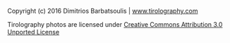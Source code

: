 ﻿Copyright (c) 2016  Dimitrios Barbatsoulis | www.tirolography.com

Tirolography photos are licensed under [Creative Commons Attribution 3.0 Unported License](http://creativecommons.org/licenses/by/3.0/)

